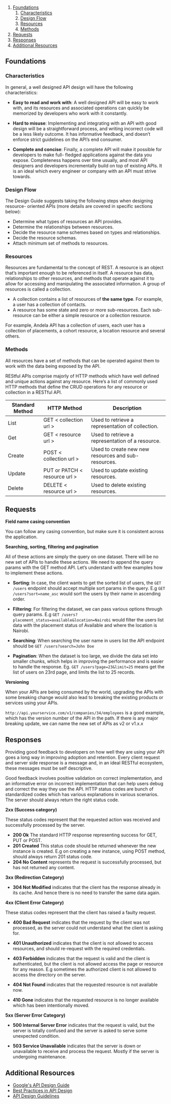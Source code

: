 1. [Foundations](#foundations)
    1. [Characteristics](#characteristics)
    1. [Design Flow](#design-flow)
    1. [Resources](#resources)
    1. [Methods](#methods)
1. [Requests](#requests)
1. [Responses](#responses)
1. [Additional Resources](#additional-resources)

## Foundations

### Characteristics
In general, a well designed API design will have the following characteristics:

- **Easy to read and work with**: A well designed API will be easy to work with, and its resources and associated operations can quickly be memorized by developers who work with it constantly.

- **Hard to misuse**: Implementing and integrating with an API with good design will be a straightforward process, and writing incorrect code will be a less likely outcome. It has informative feedback, and doesn’t enforce strict guidelines on the API’s end consumer.

- **Complete and concise**: Finally, a complete API will make it possible for developers to make full- fledged applications against the data you expose. Completeness happens over time usually, and most API designers and developers incrementally build on top of existing APIs. It is an ideal which every engineer or company with an API must strive towards.

### Design Flow
The Design Guide suggests taking the following steps when designing resource- oriented APIs (more details are covered in specific sections below):

- Determine what types of resources an API provides.
- Determine the relationships between resources.
- Decide the resource name schemes based on types and relationships.
- Decide the resource schemas.
- Attach minimum set of methods to resources.

### Resources
Resources are fundamental to the concept of REST. A resource is an object that’s important enough to be referenced in itself. A resource has data, relationships to other resources, and methods that operate against it to allow for accessing and manipulating the associated information. A group of resources is called a collection.

- A collection contains a list of resources of **the same type**. For example, a user has a collection of contacts.
- A resource has some state and zero or more sub-resources. Each sub-resource can be either a simple resource or a collection resource.

For example, Andela API has a collection of users, each user has a collection of placements, a cohort resource, a location resource and several others.

### Methods
All resources have a set of methods that can be operated against them to work with the data being exposed by the API.

REStful APIs comprise majorly of HTTP methods which have well defined and unique actions against any resource. Here’s a list of commonly used HTTP methods that define the CRUD operations for any resource or collection in a  RESTful API.

Standard Method | HTTP Method | Description
--------------- | ----------- | -----------
List | GET < collection url > | Used to retrieve a representation of  collection.
Get | GET < resource url > | Used to retrieve a representation of a resource.
Create | POST < collection url > | Used to create new new resources and sub-resources.
Update | PUT or PATCH < resource url > | Used to update existing resources.
Delete | DELETE < resource url > | Used to delete existing resources.

## Requests

**Field name casing convention**

You can follow any casing convention, but make sure it is consistent across the application.

**Searching, sorting, filtering and pagination**

All of these actions are simply the query on one dataset. There will be no new set of APIs to handle these actions. We need to append the query params with the GET method API. Let’s understand with few examples how to implement these actions.

- **Sorting**: In case, the client wants to get the sorted list of users, the `GET /users` endpoint should accept multiple sort params in the query. E.g `GET /users?sort=name_asc` would sort the users by their name in ascending order.

- **Filtering**: For filtering the dataset, we can pass various options through query params.
E.g `GET /users?placement_status=available&location=Nairobi` would filter the users list data with the placement status of Available and where the location is Nairobi.

- **Searching**: When searching the user name in users list the API endpoint should be `GET /users?search=John Doe`

- **Pagination**: When the dataset is too large, we divide the data set into smaller chunks, which helps in improving the performance and is easier to handle the response. Eg. `GET /users?page=23&limit=25` means get the list of users on 23rd page, and limits the list to 25 records.

**Versioning**

When your APIs are being consumed by the world, upgrading the APIs with some breaking change would also lead to breaking the existing products or services using your APIs.

`http://api.yourservice.com/v1/companies/34/employees` is a good example, which has the version number of the API in the path. If there is any major breaking update, we can name the new set of APIs as v2 or v1.x.x

## Responses

Providing good feedback to developers on how well they are using your API goes a long way in improving adoption and retention.  Every client request and server side response is a message and, in an ideal RESTful ecosystem, these messages must be self descriptive.

Good feedback involves positive validation on correct implementation, and an informative error on incorrect implementation that can help users debug and correct the way they use the API.  HTTP status codes are bunch of standardized codes which has various explanations in various scenarios. The server should always return the right status code.

**2xx (Success category)**

These status codes represent that the requested action was received and successfully processed by the server.

- **200 Ok** The standard HTTP response representing success for GET, PUT or POST.
- **201 Created** This status code should be returned whenever the new instance is created. E.g on creating a new instance, using POST method, should always return 201 status code.
- **204 No Content** represents the request is successfully processed, but has not returned any content.

**3xx (Redirection Category)**

- **304 Not Modified** indicates that the client has the response already in its cache. And hence there is no need to transfer the same data again.

**4xx (Client Error Category)**

These status codes represent that the client has raised a faulty request.

- **400 Bad Request** indicates that the request by the client was not processed, as the server could not understand what the client is asking for.

- **401 Unauthorized** indicates that the client is not allowed to access resources, and should re-request with the required credentials.

- **403 Forbidden** indicates that the request is valid and the client is authenticated, but the client is not allowed access the page or resource for any reason. E.g sometimes the authorized client is not allowed to access the directory on the server.

- **404 Not Found** indicates that the requested resource is not available now.

- **410 Gone** indicates that the requested resource is no longer available which has been intentionally moved.

**5xx (Server Error Category)**

- **500 Internal Server Error** indicates that the request is valid, but the server is totally confused and the server is asked to serve some unexpected condition.

- **503 Service Unavailable** indicates that the server is down or unavailable to receive and process the request. Mostly if the server is undergoing maintenance.

## Additional Resources
- [Google's API Design Guide](https://cloud.google.com/apis/design/)
- [Best Practices in API Design](https://swaggerhub.com/blog/api-design/api-design-best-practices/)
- [API Design Guidelines](https://hackernoon.com/restful-api-designing-guidelines-the-best-practices-60e1d954e7c9)
